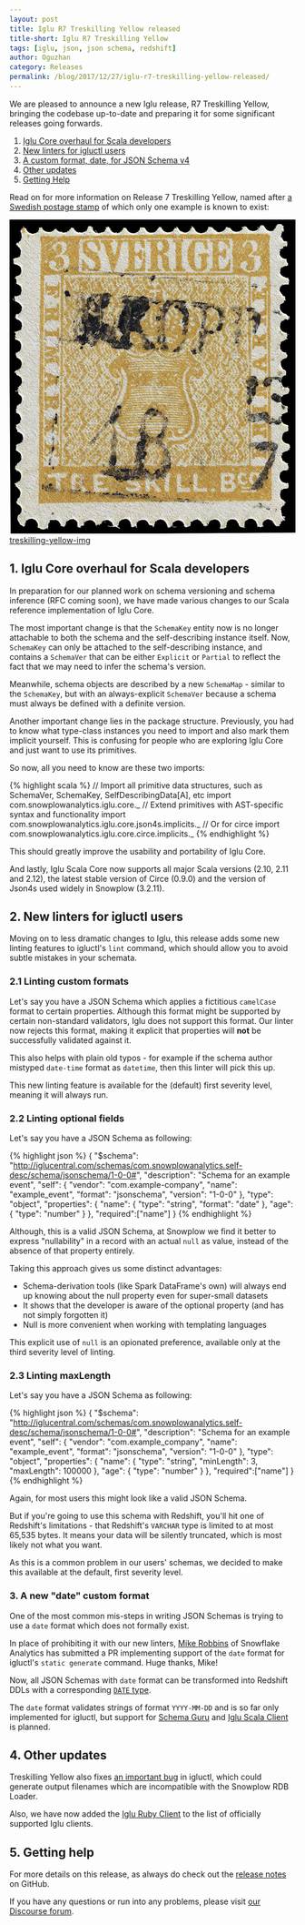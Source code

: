 ```yaml
---
layout: post
title: Iglu R7 Treskilling Yellow released
title-short: Iglu R7 Treskilling Yellow
tags: [iglu, json, json schema, redshift]
author: Oguzhan
category: Releases
permalink: /blog/2017/12/27/iglu-r7-treskilling-yellow-released/
---
```


We are pleased to announce a new Iglu release, R7 Treskilling Yellow, bringing the codebase up-to-date and preparing it for some significant releases going forwards.

1. [Iglu Core overhaul for Scala developers](#scala-core)
2. [New linters for igluctl users](#new-linters)
3. [A custom format, date, for JSON Schema v4](#new-format-date)
4. [Other updates](#other-updates)
5. [Getting Help](#other-updates)

Read on for more information on Release 7 Treskilling Yellow, named after [a Swedish postage stamp][treskilling-yellow] of which only one example is known to exist:

![treskilling-yellow-img] [treskilling-yellow-img]

<!--more-->

<h2 id="scala-core">1. Iglu Core overhaul for Scala developers</h2>

In preparation for our planned work on schema versioning and schema inference (RFC coming soon), we have made various changes to our Scala reference implementation of Iglu Core.

The most important change is that the `SchemaKey` entity now is no longer attachable to both the schema and the self-describing instance itself. Now, `SchemaKey` can only be attached to the self-describing instance, and contains a `SchemaVer` that can be either `Explicit` or `Partial` to reflect the fact that we may need to infer the schema's version.

Meanwhile, schema objects are described by a new `SchemaMap` - similar to the `SchemaKey`, but with an always-explicit `SchemaVer` because a schema must always be defined with a definite version.

Another important change lies in the package structure. Previously, you had to know what type-class instances you need to import and also mark them implicit yourself. This is confusing for people who are exploring Iglu Core and just want to use its primitives.

So now, all you need to know are these two imports:

{% highlight scala %}
// Import all primitive data structures, such as SchemaVer, SchemaKey, SelfDescribingData[A], etc
import com.snowplowanalytics.iglu.core._
// Extend primitives with AST-specific syntax and functionality
import com.snowplowanalytics.iglu.core.json4s.implicits._
// Or for circe
import com.snowplowanalytics.iglu.core.circe.implicits._
{% endhighlight %}

This should greatly improve the usability and portability of Iglu Core.

And lastly, Iglu Scala Core now supports all major Scala versions (2.10, 2.11 and 2.12), the latest stable version of Circe (0.9.0) and the version of Json4s used widely in Snowplow (3.2.11).

<h2 id="new-linters">2. New linters for igluctl users</h2>

Moving on to less dramatic changes to Iglu, this release adds some new linting features to igluctl's `lint` command, which should allow you to avoid subtle mistakes in your schemata.

<h3 id="custom-linter">2.1 Linting custom formats</h3>

Let's say you have a JSON Schema which applies a fictitious `camelCase` format to certain properties. Although this format might be supported by certain non-standard validators, Iglu does not support this format. Our linter now rejects this format, making it explicit that properties will **not** be successfully validated against it.

This also helps with plain old typos - for example if the schema author mistyped `date-time` format as `datetime`, then this linter will pick this up.

This new linting feature is available for the (default) first severity level, meaning it will always run.

<h3 id="optional-linter">2.2 Linting optional fields</h3>

Let's say you have a JSON Schema as following:

{% highlight json %}
{
  "$schema": "http://iglucentral.com/schemas/com.snowplowanalytics.self-desc/schema/jsonschema/1-0-0#",
  "description": "Schema for an example event",
  "self": {
    "vendor": "com.example-company",
    "name": "example_event",
    "format": "jsonschema",
    "version": "1-0-0"
  },
  "type": "object",
  "properties": {
    "name": {
      "type": "string",
      "format": "date"
    },
    "age": {
        "type": "number"
    }
  },
  "required":["name"]
}
{% endhighlight %}

Although, this is a valid JSON Schema, at Snowplow we find it better to express "nullability" in a record with an actual `null` as value, instead of the absence of that property entirely.

Taking this approach gives us some distinct advantages:

* Schema-derivation tools (like Spark DataFrame's own) will always end up knowing about the null property even for super-small datasets
* It shows that the developer is aware of the optional property (and has not simply forgotten it)
* Null is more convenient when working with templating languages

This explicit use of `null` is an opionated preference, available only at the third severity level of linting.

<h3 id="maxlength-linter">2.3 Linting maxLength</h3>

Let's say you have a JSON Schema as following:

{% highlight json %}
{
  "$schema": "http://iglucentral.com/schemas/com.snowplowanalytics.self-desc/schema/jsonschema/1-0-0#",
  "description": "Schema for an example event",
  "self": {
    "vendor": "com.example_company",
    "name": "example_event",
    "format": "jsonschema",
    "version": "1-0-0"
  },
  "type": "object",
  "properties": {
    "name": {
      "type": "string",
      "minLength": 3,
      "maxLength": 100000
    },
    "age": {
        "type": "number"
    }
  },
  "required":["name"]
}
{% endhighlight %}

Again, for most users this might look like a valid JSON Schema.

But if you're going to use this schema with Redshift, you'll hit one of Redshift's limitations - that Redshift's `VARCHAR` type is limited to at most 65,535 bytes. It means your data will be silently truncated, which is most likely not what you want.

As this is a common problem in our users' schemas, we decided to make this available at the default, first severity level.

<h3 id="new-format-date">3. A new "date" custom format</h3>

One of the most common mis-steps in writing JSON Schemas is trying to use a `date` format which does not formally exist.

In place of prohibiting it with our new linters, [Mike Robbins][miike] of Snowflake Analytics has submitted a PR implementing support of the `date` format for igluctl's `static generate` command. Huge thanks, Mike!

Now, all JSON Schemas with `date` format can be transformed into Redshift DDLs with a corresponding [`DATE` type][redshift-date].

The `date` format validates strings of format `YYYY-MM-DD` and is so far only implemented for igluctl, but support for [Schema Guru][schema-guru-date] and [Iglu Scala Client][iglu-client-date] is planned.

<h2 id="other-updates">4. Other updates</h2>

Treskilling Yellow also fixes [an important bug][i-271] in igluctl, which could generate output filenames which are incompatible with the Snowplow RDB Loader.

Also, we have now added the [Iglu Ruby Client][iglu-ruby-client] to the list of officially supported Iglu clients.

<h2 id="help">5. Getting help</h2>

For more details on this release, as always do check out the [release notes][snowplow-release] on GitHub.

If you have any questions or run into any problems, please visit [our Discourse forum][discourse].

[snowplow-release]: https://github.com/snowplow/iglu/releases/r7-treskilling-yellow
[discourse]: http://discourse.snowplowanalytics.com/
[changelog]: https://github.com/snowplow/iglu/blob/master/CHANGELOG

[treskilling-yellow]: https://en.wikipedia.org/wiki/Treskilling_Yellow
[treskilling-yellow-img]: /assets/img/blog/2017/12/treskilling_yellow.jpg
[json-schema-v3]: https://tools.ietf.org/html/draft-zyp-json-schema-03
[json-schema-v4]: https://tools.ietf.org/html/draft-fge-json-schema-validation-00
[igluctl]: https://github.com/snowplow/iglu/tree/master/0-common/igluctl

[schema-guru]: https://github.com/snowplow/schema-guru/
[redshift-date]: http://docs.aws.amazon.com/redshift/latest/dg/r_Datetime_types.html#r_Datetime_types-date
[iglu-client-date]: https://github.com/snowplow/iglu-scala-client/issues/71
[schema-guru-date]: https://github.com/snowplow/schema-guru/issues/177
[miike]: https://github.com/miike

[iglu-ruby-client]: https://github.com/snowplow/iglu-ruby-client
[i-271]: https://github.com/snowplow/iglu/issues/271
